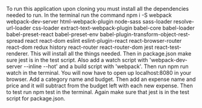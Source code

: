 To run this application upon cloning you must install all the dependencies needed to run. In the terminal run the command npm i -S webpack webpack-dev-server html-webpack-plugin node-sass sass-loader resolve-url-loader css-loader extract-text-webpack-plugin babel-core babel-loader babel-preset-react babel-preset-env babel-plugin-transform-object-rest-spread react react-dom eslint eslint-plugin-react react-browser-router react-dom redux history react-router react-router-dom jest react-test-renderer. This will install all the things needed. Then in package.json make sure jest is in the test script. Also add a watch script with 'webpack-dev-server --inline --hot' and a build script with 'webpack'. Then run npm run watch in the terminal. You will now have to open up localhost:8080 in your browser. Add a category name and budget. Then add an expense name and price and it will subtract from the budget left with each new expense. Then to test run npm test in the terminal. Again make sure that jest is in the test script for package.json.
